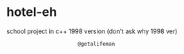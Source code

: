 # hotel-eh
school project in
c++ 1998 version (don't ask why 1998 ver)
              
              
                           @getalifeman
